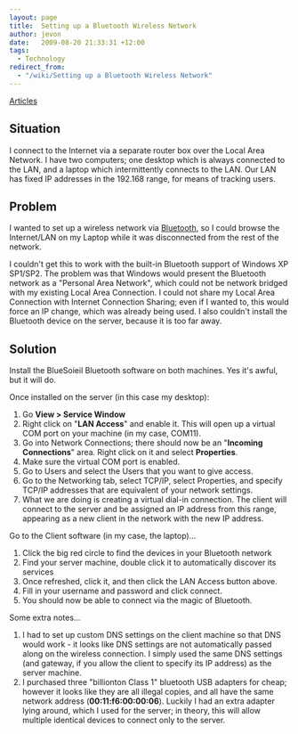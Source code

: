 ```yaml
---
layout: page
title:  Setting up a Bluetooth Wireless Network
author: jevon
date:   2009-08-20 21:33:31 +12:00
tags:
  - Technology
redirect_from:
  - "/wiki/Setting up a Bluetooth Wireless Network"
---
```


[Articles](Articles.md)

## Situation
I connect to the Internet via a separate router box over the Local Area Network. I have two computers; one desktop which is always connected to the LAN, and a laptop which intermittently connects to the LAN. Our LAN has fixed IP addresses in the 192.168 range, for means of tracking users.

## Problem
I wanted to set up a wireless network via [Bluetooth](bluetooth.md), so I could browse the Internet/LAN on my Laptop while it was disconnected from the rest of the network.

I couldn't get this to work with the built-in Bluetooth support of Windows XP SP1/SP2. The problem was that Windows would present the Bluetooth network as a "Personal Area Network", which could not be network bridged with my existing Local Area Connection. I could not share my Local Area Connection with Internet Connection Sharing; even if I wanted to, this would force an IP change, which was already being used. I also couldn't install the Bluetooth device on the server, because it is too far away.

## Solution
Install the BlueSoieil Bluetooth software on both machines. Yes it's awful, but it will do.

Once installed on the server (in this case my desktop):
1. Go **View > Service Window**
1. Right click on "**LAN Access**" and enable it. This will open up a virtual COM port on your machine (in my case, COM11).
1. Go into Network Connections; there should now be an "**Incoming Connections**" area. Right click on it and select **Properties**.
1. Make sure the virtual COM port is enabled.
1. Go to Users and select the Users that you want to give access.
1. Go to the Networking tab, select TCP/IP, select Properties, and specify TCP/IP addresses that are equivalent of your network settings.
1. What we are doing is creating a virtual dial-in connection. The client will connect to the server and be assigned an IP address from this range, appearing as a new client in the network with the new IP address.

Go to the Client software (in my case, the laptop)...
1. Click the big red circle to find the devices in your Bluetooth network
1. Find your server machine, double click it to automatically discover its services
1. Once refreshed, click it, and then click the LAN Access button above.
1. Fill in your username and password and click connect.
1. You should now be able to connect via the magic of Bluetooth.

Some extra notes...
1. I had to set up custom DNS settings on the client machine so that DNS would work - it looks like DNS settings are not automatically passed along on the wireless connection. I simply used the same DNS settings (and gateway, if you allow the client to specify its IP address) as the server machine.
1. I purchased three "billionton Class 1" bluetooth USB adapters for cheap; however it looks like they are all illegal copies, and all have the same network address (**00:11:f6:00:00:06**). Luckily I had an extra adapter lying around, which I used for the server; in theory, this will allow multiple identical devices to connect only to the server.
